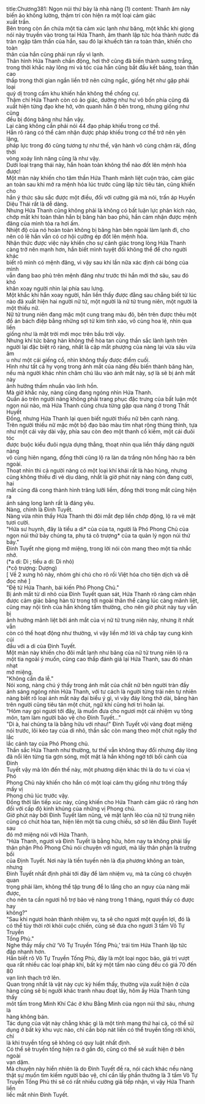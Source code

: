 title:Chương381: Ngọn núi thứ bảy là nhà nàng (1)
content:
Thanh âm này biến ảo không lường, thậm trí còn hiện ra một loại cảm giác<br>xuất trần.<br>Bên trong còn ẩn chứa một tia cảm xúc lạnh như băng, một khắc khi giọng<br>nói này truyền vào trong tai Hứa Thanh, âm thanh lập tức hóa thành nước đá<br>tràn ngập tâm thần của hắn, sau đó lại khuếch tán ra toàn thân, khiến cho toàn<br>thân của hắn cũng phải run rẩy vì lạnh.<br>Thân hình Hứa Thanh chấn động, hơi thở cũng đã biến thành sương trắng,<br>trong thời khắc này lông mi và tóc của hắn cũng bắt đầu kết băng, toàn thân cao<br>thấp trong thời gian ngắn liền trở nên cứng ngắc, giống hệt như gặp phải loại<br>quỷ dị trong cấm khu khiến hắn không thể chống cự.<br>Thậm chí Hứa Thanh còn có ảo giác, dường như hư vô bốn phía cũng đã<br>xuất hiện từng đạo khe hở, vờn quanh hắn ở bên trong, nhưng giống như cũng<br>đều bị đóng băng như hắn vậy.<br>Lại càng không cần phải nói 44 đạo pháp khiếu trong cơ thể.<br>Hắn rõ ràng có thể cảm nhận được pháp khiếu trong cơ thể trở nên yên lặng,<br>pháp lực trong đó cũng tương tự như thế, vận hành vô cùng chậm rãi, đồng thời<br>vòng xoáy linh năng cũng là như vậy.<br>Dưới loại trạng thái này, hắn hoàn toàn không thể nào đốt lên mệnh hỏa<br>được!<br>Một màn này khiến cho tâm thần Hứa Thanh mãnh liệt cuộn trào, cảm giác<br>an toàn sau khi mở ra mệnh hỏa lúc trước cũng lập tức tiêu tán, cũng khiến cho<br>hắn ý thức sâu sắc được một điều, đối với cường giả mà nói, trấn áp Huyền<br>Diệu Thái rất là dễ dàng.<br>Nhưng Hứa Thanh cũng không phải là không có bất luận lực phản kích nào,<br>chớp mắt khi toàn thân hắn bị băng hàn bao phủ, hắn cảm nhận được mệnh<br>đăng của mình tỏa ra hơi ấm.<br>Nhiệt độ của nó hoàn toàn không bị băng hàn bên ngoài làm lạnh đi, cho<br>nên có lẽ hắn vẫn có cơ hội cưỡng ép đốt lên mệnh hỏa.<br>Nhận thức được việc này khiến cho sự cảnh giác trong lòng Hứa Thanh<br>càng trở nên mạnh hơn, hắn biết mình tuyệt đối không thể để cho người khác<br>biết rõ mình có mệnh đăng, vì vậy sau khi lần nữa xác định cái bóng của mình<br>vẫn đang bao phủ trên mệnh đăng như trước thì hắn mới thở sâu, sau đó khó<br>khăn xoay người nhìn lại phía sau lưng.<br>Một khắc khi hắn xoay người, hắn liền thấy được đằng sau chẳng biết từ lúc<br>nào đã xuất hiện hai người nữ tử, một người là nữ tử trung niên, một người là<br>một thiếu nữ.<br>Nữ tử trung niên đang mặc một cung trang màu đỏ, bên trên được thêu một<br>đồ án bách điệp bằng những sợi tử kim tinh xảo, vô cùng hoa lệ, nhìn qua liền<br>giống như là mặt trời mới mọc trên bầu trời vậy.<br>Nhưng khí tức băng hàn không thể hòa tan cùng thần sắc lành lạnh trên<br>người lại đặc biệt rõ ràng, nhất là cặp mắt phượng của nàng lại vừa sâu vừa âm<br>u như một cái giếng cổ, nhìn không thấy được điểm cuối.<br>Hình như tất cả hy vọng trong ánh mắt của nàng đều biến thành băng hàn,<br>nếu mà người khác nhìn chăm chú lâu vào ánh mắt này, sợ là sẽ bị ánh mắt này<br>ảnh hưởng thấm nhuần vào linh hồn.<br>Mà giờ khắc này, nàng cũng đang ngóng nhìn Hứa Thanh.<br>Quần áo trên người nàng không phải trang phục đặc trưng của bất luận một<br>ngọn núi nào, mà Hứa Thanh cũng chưa từng gặp qua nàng ở trong Thất Huyết<br>Đồng, nhưng Hứa Thanh lại quen biết người thiếu nữ bên cạnh nàng.<br>Trên người thiếu nữ mặc một bộ đạo bào màu tím nhạt rộng thùng thình, tựa<br>như một cái váy dài vậy, phía sau còn đeo một thanh cổ kiếm, một cái đuôi tóc<br>được buộc kiểu đuôi ngựa dựng thẳng, thoạt nhìn qua liền thấy dáng người nàng<br>vô cùng hiên ngang, đồng thời cũng lộ ra làn da trắng nõn hồng hào ra bên<br>ngoài.<br>Thoạt nhìn thì cả người nàng có một loại khí khái rất là hào hùng, nhưng<br>cũng không thiếu đi vẻ dịu dàng, nhất là giờ phút này nàng còn đang cười, hai<br>mắt cũng đã cong thành hình trăng lưỡi liềm, đồng thời trong mắt cũng hiện ra<br>ánh sáng long lanh rất là đáng yêu.<br>Nàng, chính là Đinh Tuyết.<br>Nàng vừa nhìn thấy Hứa Thanh thì đôi mắt đẹp liền chớp động, lộ ra vẻ mặt<br>tươi cười.<br>"Hứa sư huynh, đây là tiểu a di* của của ta, người là Phó Phong Chủ của<br>ngọn núi thứ bảy chúng ta, phụ tá cô trượng* của ta quản lý ngọn núi thứ bảy."<br>Đinh Tuyết nhẹ giọng mở miệng, trong lời nói còn mang theo một tia nhắc nhở.<br>(*a di: Dì ; tiểu a di: Dì nhỏ)<br>(*cô trượng: Dượng)<br>[ Về 2 xưng hô này, nhóm ghi chú cho rõ rồi Việt hóa cho tiện dịch và dễ<br>đọc nhé ]<br>"Đệ tử Hứa Thanh, bái kiến Phó Phong Chủ."<br>Bị ánh mắt từ dì nhỏ của Đinh Tuyết quan sát, Hứa Thanh rõ ràng cảm nhận<br>được cảm giác băng hàn từ trong tới ngoài thân thể càng lúc càng mãnh liệt,<br>cũng may nội tình của hắn không tầm thường, cho nên giờ phút này tuy vẫn bị<br>ảnh hưởng mãnh liệt bởi ánh mắt của vị nữ tử trung niên này, nhưng ít nhất vẫn<br>còn có thể hoạt động như thường, vì vậy liền mở lời và chắp tay cung kính cúi<br>đầu với a di của Đinh Tuyết.<br>Một màn này khiến cho đôi mắt lạnh như băng của nữ tử trung niên lộ ra<br>một tia ngoài ý muốn, cũng cao thấp đánh giá lại Hứa Thanh, sau đó nhàn nhạt<br>mở miệng.<br>"Không cần đa lễ."<br>Nói xong, nàng chú ý thấy trong ánh mắt của chất nữ bên người tràn đầy<br>ánh sáng ngóng nhìn Hứa Thanh, với tư cách là người từng trải nên tự nhiên<br>nàng biết rõ loại ánh mắt này đại biểu ý gì, vì vậy đáy lòng thở dài, băng hàn<br>trên người cũng tiêu tán một chút, ngữ khí cũng hơi trì hoãn lại.<br>"Hôm nay gọi ngươi tới đây, là muốn đưa cho ngươi một cái nhiệm vụ tông<br>môn, tạm làm người bảo vệ cho Đinh Tuyết..."<br>"Dì à, hai chúng ta là bằng hữu với nhau!" Đinh Tuyết vội vàng đoạt miệng<br>nói trước, lôi kéo tay của dì nhỏ, thần sắc còn mang theo một chút ngây thơ lắc<br>lắc cánh tay của Phó Phong chủ.<br>Thần sắc Hứa Thanh như thường, tư thế vẫn không thay đổi nhưng đáy lòng<br>đã nổi lên từng tia gợn sóng, một mặt là hắn không ngờ tới bối cảnh của Đinh<br>Tuyết vậy mà lớn đến thế này, một phương diện khác thì là do tu vi của vị Phó<br>Phong Chủ này khiến cho hắn có một loại cảm thụ giống như trông thấy mấy vị<br>Phong chủ lúc trước vậy.<br>Đồng thời lần tiếp xúc này, cũng khiến cho Hứa Thanh cảm giác rõ ràng hơn<br>đối với cấp độ kinh khủng của những vị Phong chủ.<br>Giờ phút này bởi Đinh Tuyết làm nũng, vẻ mặt lạnh lẽo của nữ tử trung niên<br>cũng có chút hòa tan, hiện lên một tia cưng chiều, sờ sờ lên đầu Đinh Tuyết sau<br>đó mở miệng nói với Hứa Thanh.<br>"Hứa Thanh, ngươi và Đinh Tuyết là bằng hữu, hôm nay ta không phải lấy<br>thân phận Phó Phong Chủ nói chuyện với ngươi, mà lấy thân phận là trưởng bối<br>của Định Tuyết. Nơi này là tiền tuyến nên là địa phương không an toàn, nhưng<br>Đinh Tuyết nhất định phải tới đây để làm nhiệm vụ, mà ta cũng có chuyện quan<br>trọng phải làm, không thể tập trung để lo lắng cho an nguy của nàng mãi được,<br>cho nên ta cần ngươi hỗ trợ bảo vệ nàng trong 1 tháng, ngươi thấy có được hay<br>không?"<br>"Sau khi ngươi hoàn thành nhiệm vụ, ta sẽ cho ngươi một quyền lợi, đó là<br>có thể tùy thời rời khỏi cuộc chiến, cũng sẽ đưa cho ngươi 3 tấm Vô Tự Truyền<br>Tống Phù."<br>Nghe thấy mấy chữ ‘Vô Tự Truyền Tống Phù,’ trái tim Hứa Thanh lập tức<br>đập nhanh hơn.<br>Hắn biết rõ Vô Tự Truyền Tống Phù, đây là một loại ngọc bảo, giá trị vượt<br>qua rất nhiều các loại pháp khí, bất kỳ một tấm nào cũng đều có giá 70 đến 80<br>vạn linh thạch trở lên.<br>Quan trọng nhất là vật này cực kỳ hiếm thấy, thường vừa xuất hiện ở cửa<br>hàng cũng sẽ bị người khác tranh nhau đoạt lấy, hôm ấy Hứa Thanh từng thấy<br>môt tấm trong Minh Khí Các ở khu Bằng Minh của ngọn núi thứ sáu, nhưng là<br>hàng không bán.<br>Tác dụng của vật này chẳng khác gì là một tính mạng thứ hai cả, có thể sử<br>dụng ở bất kỳ khu vực nào, chỉ cần bóp nát liền có thể truyền tống rời khỏi, chỉ<br>là khi truyền tống sẽ không có quy luật nhất định.<br>Có thể sẽ truyền tống hiện ra ở gần đó, cũng có thể sẽ xuất hiện ở bên ngoài<br>vạn dặm.<br>Mà chuyện này hiển nhiên là do Đinh Tuyết đề ra, nói cách khác nếu nàng<br>thật sự muốn tìm kiếm người bảo vệ, chỉ cần lấy phần thưởng là 3 tấm Vô Tự<br>Truyền Tống Phù thì sẽ có rất nhiều cường giả tiếp nhận, vì vậy Hứa Thanh liền<br>liếc mắt nhìn Đinh Tuyết.